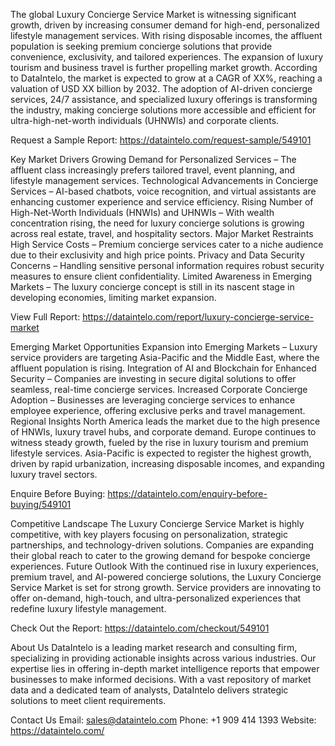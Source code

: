 The global Luxury Concierge Service Market is witnessing significant growth, driven by increasing consumer demand for high-end, personalized lifestyle management services. With rising disposable incomes, the affluent population is seeking premium concierge solutions that provide convenience, exclusivity, and tailored experiences. The expansion of luxury tourism and business travel is further propelling market growth.
According to DataIntelo, the market is expected to grow at a CAGR of XX%, reaching a valuation of USD XX billion by 2032. The adoption of AI-driven concierge services, 24/7 assistance, and specialized luxury offerings is transforming the industry, making concierge solutions more accessible and efficient for ultra-high-net-worth individuals (UHNWIs) and corporate clients.

Request a Sample Report: https://dataintelo.com/request-sample/549101

Key Market Drivers
Growing Demand for Personalized Services – The affluent class increasingly prefers tailored travel, event planning, and lifestyle management services.
Technological Advancements in Concierge Services – AI-based chatbots, voice recognition, and virtual assistants are enhancing customer experience and service efficiency.
Rising Number of High-Net-Worth Individuals (HNWIs) and UHNWIs – With wealth concentration rising, the need for luxury concierge solutions is growing across real estate, travel, and hospitality sectors.
Major Market Restraints
High Service Costs – Premium concierge services cater to a niche audience due to their exclusivity and high price points.
Privacy and Data Security Concerns – Handling sensitive personal information requires robust security measures to ensure client confidentiality.
Limited Awareness in Emerging Markets – The luxury concierge concept is still in its nascent stage in developing economies, limiting market expansion.

View Full Report: https://dataintelo.com/report/luxury-concierge-service-market

Emerging Market Opportunities
Expansion into Emerging Markets – Luxury service providers are targeting Asia-Pacific and the Middle East, where the affluent population is rising.
Integration of AI and Blockchain for Enhanced Security – Companies are investing in secure digital solutions to offer seamless, real-time concierge services.
Increased Corporate Concierge Adoption – Businesses are leveraging concierge services to enhance employee experience, offering exclusive perks and travel management.
Regional Insights
North America leads the market due to the high presence of HNWIs, luxury travel hubs, and corporate demand.
Europe continues to witness steady growth, fueled by the rise in luxury tourism and premium lifestyle services.
Asia-Pacific is expected to register the highest growth, driven by rapid urbanization, increasing disposable incomes, and expanding luxury travel sectors.

Enquire Before Buying: https://dataintelo.com/enquiry-before-buying/549101

Competitive Landscape
The Luxury Concierge Service Market is highly competitive, with key players focusing on personalization, strategic partnerships, and technology-driven solutions. Companies are expanding their global reach to cater to the growing demand for bespoke concierge experiences.
Future Outlook
With the continued rise in luxury experiences, premium travel, and AI-powered concierge solutions, the Luxury Concierge Service Market is set for strong growth. Service providers are innovating to offer on-demand, high-touch, and ultra-personalized experiences that redefine luxury lifestyle management.

Check Out the Report: https://dataintelo.com/checkout/549101

About Us
DataIntelo is a leading market research and consulting firm, specializing in providing actionable insights across various industries. Our expertise lies in offering in-depth market intelligence reports that empower businesses to make informed decisions. With a vast repository of market data and a dedicated team of analysts, DataIntelo delivers strategic solutions to meet client requirements.

Contact Us
Email: sales@dataintelo.com
Phone: +1 909 414 1393
Website: https://dataintelo.com/

